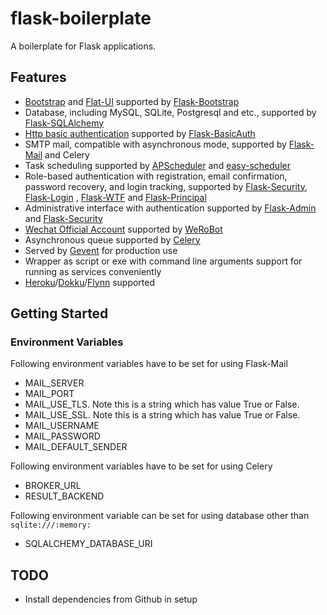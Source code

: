 # flask-boilerplate

A boilerplate for Flask applications.

## Features

- [Bootstrap](http://getbootstrap.com/) and [Flat-UI](https://github.com/designmodo/Flat-UI/) supported by [Flask-Bootstrap](https://github.com/mbr/flask-bootstrap/)
- Database, including MySQL, SQLite, Postgresql and etc., supported by [Flask-SQLAlchemy](https://github.com/mitsuhiko/flask-sqlalchemy)
- [Http basic authentication](https://en.wikipedia.org/wiki/Basic_access_authentication) supported by [Flask-BasicAuth](https://github.com/jpvanhal/flask-basicauth)
- SMTP mail, compatible with asynchronous mode, supported by [Flask-Mail](https://github.com/mattupstate/flask-mail) and Celery
- Task scheduling supported by [APScheduler](https://github.com/agronholm/apscheduler) and [easy-scheduler](https://github.com/jxltom/easy-scheduler)
- Role-based authentication with registration, email confirmation, password recovery, and login tracking, supported by [Flask-Security](https://github.com/mattupstate/flask-security/), [Flask-Login](https://github.com/maxcountryman/flask-login) , [Flask-WTF](https://github.com/lepture/flask-wtf) and [Flask-Principal](https://github.com/mattupstate/flask-principal)                                       
- Administrative interface with authentication supported by [Flask-Admin](https://github.com/flask-admin/flask-admin) and [Flask-Security](https://github.com/mattupstate/flask-security/)
- [Wechat Official Account](https://mp.weixin.qq.com/) supported by [WeRoBot](https://github.com/whtsky/WeRoBot)
- Asynchronous queue supported by [Celery](https://github.com/celery/celery)
- Served by [Gevent](https://github.com/gevent/gevent) for production use
- Wrapper as script or exe with command line arguments support for running as services conveniently
- [Heroku](https://heroku.com/)/[Dokku](https://github.com/dokku/dokku)/[Flynn](https://github.com/flynn/flynn) supported

## Getting Started

### Environment Variables

Following environment variables have to be set for using Flask-Mail

- MAIL_SERVER
- MAIL_PORT
- MAIL_USE_TLS. Note this is a string which has value True or False.
- MAIL_USE_SSL. Note this is a string which has value True or False.
- MAIL_USERNAME
- MAIL_PASSWORD
- MAIL_DEFAULT_SENDER
    
Following environment variables have to be set for using Celery

- BROKER_URL
- RESULT_BACKEND
    
Following environment variable can be set for using database other than ```sqlite:///:memory:```
    
- SQLALCHEMY_DATABASE_URI

## TODO

- Install dependencies from Github in setup
